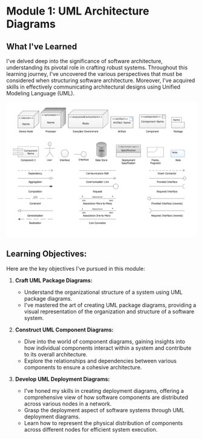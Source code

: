 # Module 1: UML Architecture Diagrams

## What I've Learned

I've delved deep into the significance of software architecture, understanding its pivotal role in crafting robust systems. Throughout this learning journey, I've uncovered the various perspectives that must be considered when structuring software architecture. Moreover, I've acquired skills in effectively communicating architectural designs using Unified Modeling Language (UML).

![UML Architecture Diagram Symbols](https://github.com/Daniel-Andarge/Software-Design-and-Architecture-Specialization--University-of-Alberta/blob/main/Course-3-Software%20Architecture/Module-1-UML%20Architecture%20Diagrams/UML-Symbols.png)

## Learning Objectives:

Here are the key objectives I've pursued in this module:

1. **Craft UML Package Diagrams:**

   - Understand the organizational structure of a system using UML package diagrams.
   - I've mastered the art of creating UML package diagrams, providing a visual representation of the organization and structure of a software system.

2. **Construct UML Component Diagrams:**

   - Dive into the world of component diagrams, gaining insights into how individual components interact within a system and contribute to its overall architecture.
   - Explore the relationships and dependencies between various components to ensure a cohesive architecture.

3. **Develop UML Deployment Diagrams:**
   - I've honed my skills in creating deployment diagrams, offering a comprehensive view of how software components are distributed across various nodes in a network.
   - Grasp the deployment aspect of software systems through UML deployment diagrams.
   - Learn how to represent the physical distribution of components across different nodes for efficient system execution.

